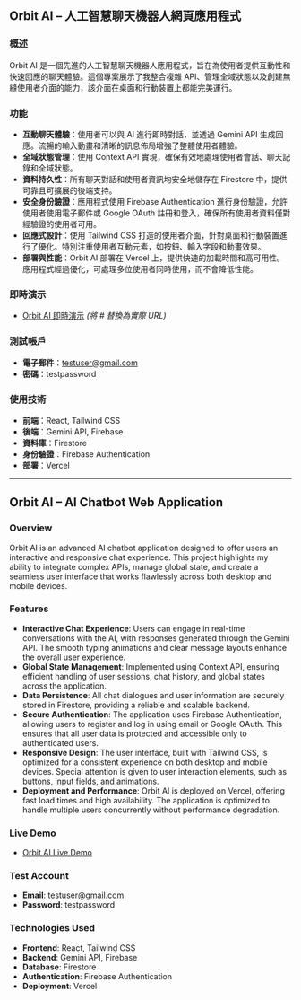 ## Orbit AI – 人工智慧聊天機器人網頁應用程式

### 概述

Orbit AI 是一個先進的人工智慧聊天機器人應用程式，旨在為使用者提供互動性和快速回應的聊天體驗。這個專案展示了我整合複雜 API、管理全域狀態以及創建無縫使用者介面的能力，該介面在桌面和行動裝置上都能完美運行。

### 功能

- **互動聊天體驗**：使用者可以與 AI 進行即時對話，並透過 Gemini API 生成回應。流暢的輸入動畫和清晰的訊息佈局增強了整體使用者體驗。
- **全域狀態管理**：使用 Context API 實現，確保有效地處理使用者會話、聊天記錄和全域狀態。
- **資料持久性**：所有聊天對話和使用者資訊均安全地儲存在 Firestore 中，提供可靠且可擴展的後端支持。
- **安全身份驗證**：應用程式使用 Firebase Authentication 進行身份驗證，允許使用者使用電子郵件或 Google OAuth 註冊和登入，確保所有使用者資料僅對經驗證的使用者可用。
- **回應式設計**：使用 Tailwind CSS 打造的使用者介面，針對桌面和行動裝置進行了優化。特別注重使用者互動元素，如按鈕、輸入字段和動畫效果。
- **部署與性能**：Orbit AI 部署在 Vercel 上，提供快速的加載時間和高可用性。應用程式經過優化，可處理多位使用者同時使用，而不會降低性能。

### 即時演示

- [Orbit AI 即時演示](#) _(將 # 替換為實際 URL)_

### 測試帳戶

- **電子郵件**：testuser@gmail.com
- **密碼**：testpassword

### 使用技術

- **前端**：React, Tailwind CSS
- **後端**：Gemini API, Firebase
- **資料庫**：Firestore
- **身份驗證**：Firebase Authentication
- **部署**：Vercel

---

## Orbit AI – AI Chatbot Web Application

### Overview

Orbit AI is an advanced AI chatbot application designed to offer users an interactive and responsive chat experience. This project highlights my ability to integrate complex APIs, manage global state, and create a seamless user interface that works flawlessly across both desktop and mobile devices.

### Features

- **Interactive Chat Experience**: Users can engage in real-time conversations with the AI, with responses generated through the Gemini API. The smooth typing animations and clear message layouts enhance the overall user experience.
- **Global State Management**: Implemented using Context API, ensuring efficient handling of user sessions, chat history, and global states across the application.
- **Data Persistence**: All chat dialogues and user information are securely stored in Firestore, providing a reliable and scalable backend.
- **Secure Authentication**: The application uses Firebase Authentication, allowing users to register and log in using email or Google OAuth. This ensures that all user data is protected and accessible only to authenticated users.
- **Responsive Design**: The user interface, built with Tailwind CSS, is optimized for a consistent experience on both desktop and mobile devices. Special attention is given to user interaction elements, such as buttons, input fields, and animations.
- **Deployment and Performance**: Orbit AI is deployed on Vercel, offering fast load times and high availability. The application is optimized to handle multiple users concurrently without performance degradation.

### Live Demo

- [Orbit AI Live Demo](https://orbit-ai-chatbot.vercel.app)

### Test Account

- **Email**: testuser@gmail.com
- **Password**: testpassword

### Technologies Used

- **Frontend**: React, Tailwind CSS
- **Backend**: Gemini API, Firebase
- **Database**: Firestore
- **Authentication**: Firebase Authentication
- **Deployment**: Vercel
